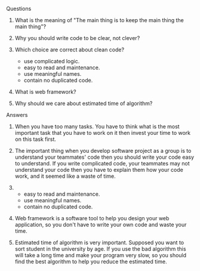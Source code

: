 Questions

1. What is the meaning of "The main thing is to keep the main thing the main thing"?
   
2. Why you should write code to be clear, not clever?
   
3. Which choice are correct about clean code?
   - use complicated logic.
   - easy to read and maintenance.
   - use meaningful names.
   - contain no duplicated code.
   
4. What is web framework?

5. Why should we care about estimated time of algorithm?

Answers
1. When you have too many tasks. You have to think what is the most important task that you have to work on it then invest your time to work on this task first.

2. The important thing when you develop software project as a group is to understand your teammates' code then you should write your code easy to understand. If you write complicated code, your teammates may not understand your code then you have to explain them how your code work, and it seemed like a waste of time.

3. - easy to read and maintenance.
   - use meaningful names.
   - contain no duplicated code.
   
4. Web framework is a software tool to help you design your web application, so you don't have to write your own code and waste your time.

5. Estimated time of algorithm is very important. Supposed you want to sort student in the university by age. If you use the bad algorithm this will take a long time and make your program very slow, so you should find the best algorithm to help you reduce the estimated time. 